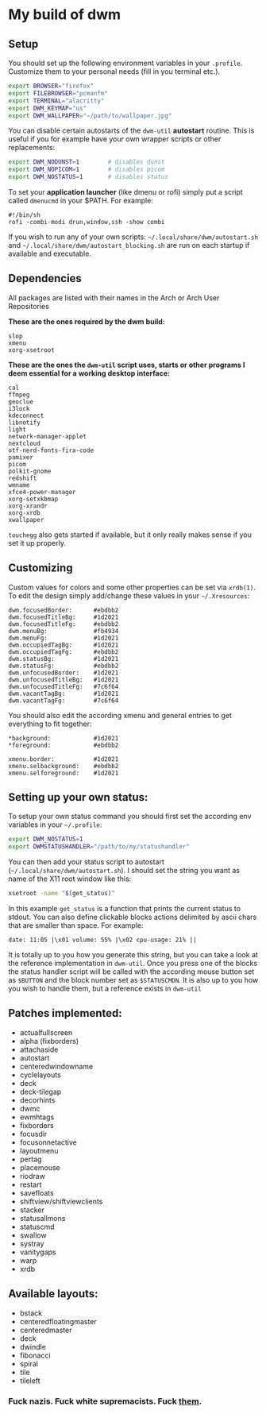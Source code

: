 # My build of dwm

## Setup
You should set up the following environment variables in your `.profile`.
Customize them to your personal needs (fill in you terminal etc.).
```sh
export BROWSER="firefox"
export FILEBROWSER="pcmanfm"
export TERMINAL="alacritty"
export DWM_KEYMAP="us"
export DWM_WALLPAPER="~/path/to/wallpaper.jpg"
```
You can disable certain autostarts of the `dwm-util` **autostart** routine.
This is useful if you for example have your own wrapper scripts or other replacements:
```sh
export DWM_NODUNST=1        # disables dunst
export DWM_NOPICOM=1        # disables picom
export DWM_NOSTATUS=1       # disables status
```
To set your **application launcher** (like dmenu or rofi) simply put a script called `dmenucmd` in your $PATH.
For example:
```
#!/bin/sh
rofi -combi-modi drun,window,ssh -show combi
```
If you wish to run any of your own scripts: `~/.local/share/dwm/autostart.sh` and `~/.local/share/dwm/autostart_blocking.sh` are run on each startup if available and executable.

## Dependencies
All packages are listed with their names in the Arch or Arch User Repositories

**These are the ones required by the dwm build:**
```
slop
xmenu
xorg-xsetroot
```
**These are the ones the `dwm-util` script uses, starts or other programs I deem essential for a working desktop interface:**
```
cal
ffmpeg
geoclue
i3lock
kdeconnect
libnotify
light
network-manager-applet
nextcloud
otf-nerd-fonts-fira-code
pamixer
picom
polkit-gnome
redshift
wmname
xfce4-power-manager
xorg-setxkbmap
xorg-xrandr
xorg-xrdb
xwallpaper
```

`touchegg` also gets started if available, but it only really makes sense if you set it up properly.

## Customizing
Custom values for colors and some other properties can be set via `xrdb(1)`.
To edit the design simply add/change these values in your `~/.Xresources`:
```xrdb
dwm.focusedBorder:	    #ebdbb2
dwm.focusedTitleBg:	    #1d2021
dwm.focusedTitleFg:	    #ebdbb2
dwm.menuBg:	            #fb4934
dwm.menuFg:	            #1d2021
dwm.occupiedTagBg:	    #1d2021
dwm.occupiedTagFg:	    #ebdbb2
dwm.statusBg:	        #1d2021
dwm.statusFg:	        #ebdbb2
dwm.unfocusedBorder:	#1d2021
dwm.unfocusedTitleBg:	#1d2021
dwm.unfocusedTitleFg:	#7c6f64
dwm.vacantTagBg:	    #1d2021
dwm.vacantTagFg:	    #7c6f64
```

You should also edit the according xmenu and general entries to get everything to fit together:
```xrdb
*background:	        #1d2021
*foreground:	        #ebdbb2

xmenu.border:	        #1d2021
xmenu.selbackground:	#ebdbb2
xmenu.selforeground:	#1d2021
```

## Setting up your own status:
To setup your own status command you should first set the according env variables in your `~/.profile`:
```sh
export DWM_NOSTATUS=1
export DWMSTATUSHANDLER="/path/to/my/statushandler"
```
You can then add your status script to autostart (`~/.local/share/dwm/autostart.sh`).
I should set the string you want as name of the X11 root window like this:
```sh
xsetroot -name "$(get_status)"
```
In this example `get_status` is a function that prints the current status to stdout.
You can also define clickable blocks actions delimited by ascii chars that are smaller than space.
For example:
```
date: 11:05 |\x01 volume: 55% |\x02 cpu-usage: 21% ||
```
It is totally up to you how you generate this string, but you can take a look at the reference implementation in `dwm-util`.
Once you press one of the blocks the status handler script will be called with the according mouse button set as `$BUTTON` and the block number set as `$STATUSCMDN`.
It is also up to you how you wish to handle them, but a reference exists in `dwm-util`


## Patches implemented:
* actualfullscreen
* alpha (fixborders)
* attachaside
* autostart
* centeredwindowname
* cyclelayouts
* deck
* deck-tilegap
* decorhints
* dwmc
* ewmhtags
* fixborders
* focusdir
* focusonnetactive
* layoutmenu
* pertag
* placemouse
* riodraw
* restart
* savefloats
* shiftview/shiftviewclients
* stacker
* statusallmons
* statuscmd
* swallow
* systray
* vanitygaps
* warp
* xrdb

## Available layouts:
* bstack
* centeredfloatingmaster
* centeredmaster
* deck
* dwindle
* fibonacci
* spiral
* tile
* tileleft

### Fuck nazis. Fuck white supremacists. Fuck [them](https://mobile.twitter.com/kuschku/status/1156488420413362177).
